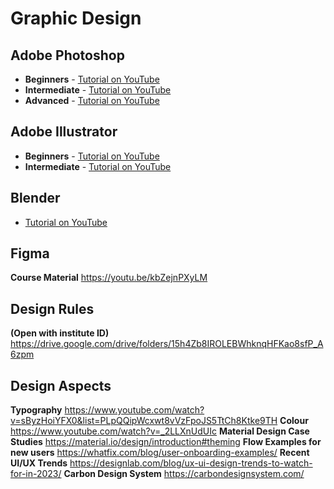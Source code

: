 # Graphic Design

## Adobe Photoshop

* **Beginners** - [Tutorial on YouTube](https://www.youtube.com/playlist?list=PLYfCBK8IplO6v0QjCj-TSrFUXnRV0WxfE)
* **Intermediate** - [Tutorial on YouTube](https://www.youtube.com/playlist?list=PLSoOtQkDh8ByH7x6eQfjVt09V9GJMxL2Z)
* **Advanced** - [Tutorial on YouTube](https://www.youtube.com/playlist?list=PLSoOtQkDh8BzAkcdCb1nps3R3oz5M4AKf)

## Adobe Illustrator

* **Beginners** - [Tutorial on YouTube](https://www.youtube.com/playlist?list=PLYfCBK8IplO4X-jM1Rp43wAIdpP2XNGwP)
* **Intermediate** - [Tutorial on YouTube](https://www.youtube.com/playlist?list=PLwnXQvUxjbNsvCG_rJJ8vzhbqtEjphKsf)

## Blender

* [Tutorial on YouTube](https://www.youtube.com/user/AndrewPPrice)


## Figma

**Course Material** https://youtu.be/kbZejnPXyLM

## Design Rules

**(Open with institute ID)** https://drive.google.com/drive/folders/15h4Zb8IROLEBWhknqHFKao8sfP_A6zpm

## Design Aspects

**Typography** https://www.youtube.com/watch?v=sByzHoiYFX0&list=PLpQQipWcxwt8vVzFpoJS5TtCh8Ktke9TH
**Colour** https://www.youtube.com/watch?v=_2LLXnUdUIc
**Material Design Case Studies** https://material.io/design/introduction#theming
**Flow Examples for new users** https://whatfix.com/blog/user-onboarding-examples/
**Recent UI/UX Trends** https://designlab.com/blog/ux-ui-design-trends-to-watch-for-in-2023/
**Carbon Design System** https://carbondesignsystem.com/


